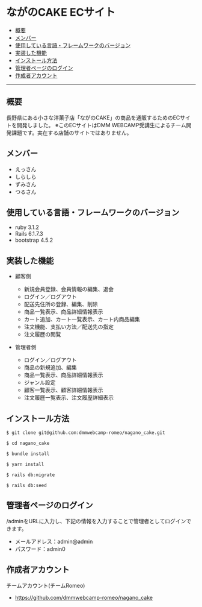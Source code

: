 # ながのCAKE ECサイト

* [概要](#概要) 
* [メンバー](#メンバー)
* [使用している言語・フレームワークのバージョン](#使用している言語・フレームワークのバージョン)
* [実装した機能](#実装した機能)
* [インストール方法](#インストール方法)
* [管理者ページのログイン](#管理者ページのログイン)
* [作成者アカウント](#作成者アカウント)

---

## 概要
長野県にある小さな洋菓子店「ながのCAKE」の商品を通販するためのECサイトを開発しました。
※このECサイトはDMM WEBCAMP受講生によるチーム開発課題です。実在する店舗のサイトではありません。

## メンバー
* えっさん
* しらしら
* ずみさん
* つるさん

## 使用している言語・フレームワークのバージョン
* ruby 3.1.2
* Rails 6.1.7.3
* bootstrap 4.5.2

## 実装した機能
* 顧客側
  - 新規会員登録、会員情報の編集、退会
  - ログイン／ログアウト
  - 配送先住所の登録、編集、削除
  - 商品一覧表示、商品詳細情報表示
  - カート追加、カート一覧表示、カート内商品編集
  - 注文機能、支払い方法／配送先の指定
  - 注文履歴の閲覧

* 管理者側
  - ログイン／ログアウト
  - 商品の新規追加、編集
  - 商品一覧表示、商品詳細情報表示
  - ジャンル設定
  - 顧客一覧表示、顧客詳細情報表示
  - 注文履歴一覧表示、注文履歴詳細表示

## インストール方法
~~~
$ git clone git@github.com:dmmwebcamp-romeo/nagano_cake.git
~~~

~~~
$ cd nagano_cake
~~~

~~~
$ bundle install
~~~

~~~
$ yarn install
~~~

~~~
$ rails db:migrate
~~~

~~~
$ rails db:seed
~~~

## 管理者ページのログイン
/adminをURLに入力し、下記の情報を入力することで管理者としてログインできます。
* メールアドレス：admin@admin
* パスワード：admin0

## 作成者アカウント
チームアカウント(チームRomeo)
* https://github.com/dmmwebcamp-romeo/nagano_cake